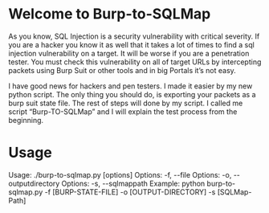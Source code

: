 # Welcome to Burp-to-SQLMap

As you know, SQL Injection is a security vulnerability with critical severity. If you are a hacker you know it as well that it takes a lot of times to find a sql injection vulnerability on a target. It will be worse if you are a penetration tester. You must check this vulnerability on all of  target URLs by intercepting packets using Burp Suit or other tools and in big Portals it’s not easy.

I have good news for hackers and pen testers. I made it easier by my new python script. The only thing you should do, is exporting your packets as a burp suit state file. The rest of steps will done by my script. I called me script “Burp-TO-SQLMap” and I will explain the test process from the beginning.


# Usage

Usage: ./burp-to-sqlmap.py [options]
  Options: -f, --file               <BurpSuit State File>
  Options: -o, --outputdirectory    <Output Directory>
  Options: -s, --sqlmappath         <SQLMap Path>
  Example: python burp-to-sqlmap.py -f [BURP-STATE-FILE] -o [OUTPUT-DIRECTORY] -s [SQLMap-Path]


